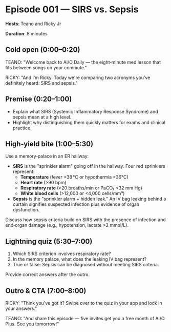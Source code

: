 # Episode 001 — SIRS vs. Sepsis

**Hosts**: Teano and Ricky Jr

**Duration**: 8 minutes

## Cold open (0:00–0:20)

TEANO: "Welcome back to Ai/O Daily — the eight‑minute med lesson that fits between songs on your commute."

RICKY: "And I’m Ricky. Today we're comparing two acronyms you’ve definitely heard: SIRS and sepsis."

## Premise (0:20–1:00)

- Explain what SIRS (Systemic Inflammatory Response Syndrome) and sepsis mean at a high level.
- Highlight why distinguishing them quickly matters for exams and clinical practice.

## High‑yield bite (1:00–5:30)

Use a memory‑palace in an ER hallway:

- **SIRS** is the "sprinkler alarm" going off in the hallway. Four red sprinklers represent:
  - **Temperature** (fever >38 °C or hypothermia <36°C)
  - **Heart rate** (>90 bpm)
  - **Respiratory rate** (>20 breaths/min or PaCO₂ <32 mm Hg)
  - **White blood cells** (>12,000 or <4,000 cells/mm³)
- **Sepsis** is the "sprinkler alarm + hidden leak." An IV bag leaking behind a curtain signifies suspected infection plus evidence of organ dysfunction.

Discuss how sepsis criteria build on SIRS with the presence of infection and end‑organ damage (e.g., hypotension, lactate >2 mmol/L).

## Lightning quiz (5:30–7:00)

1. Which SIRS criterion involves respiratory rate?
2. In the memory palace, what does the leaking IV bag represent?
3. True or false: Sepsis can be diagnosed without meeting SIRS criteria.

Provide correct answers after the outro.

## Outro & CTA (7:00–8:00)

RICKY: "Think you’ve got it? Swipe over to the quiz in your app and lock in your answers."

TEANO: "And share this episode — five invites get you a free month of Ai/O Plus. See you tomorrow!"
